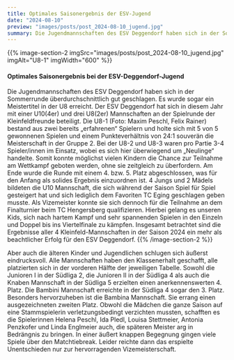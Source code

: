 ```yaml
---
title: Optimales Saisonergebnis der ESV-Jugend
date: "2024-08-10"
preview: "images/posts/post_2024-08-10_jugend.jpg"
summary: Die Jugendmannschaften des ESV Deggendorf haben sich in der Sommerrunde überdurchschnittlich gut geschlagen. Es wurde sogar ein Meistertitel in der U8 erreicht.
---
```


{{% image-section-2 imgSrc="images/posts/post_2024-08-10_jugend.jpg" imgAlt="U8-1" imgWidth="600" %}}
#### Optimales Saisonergebnis bei der ESV-Deggendorf-Jugend

Die Jugendmannschaften des ESV Deggendorf haben sich in der Sommerrunde überdurchschnittlich gut geschlagen. Es wurde sogar ein Meistertitel in der U8 erreicht. Der ESV Deggendorf hat sich in diesem Jahr mit einer U10(4er) und drei U8(2er) Mannschaften an der Spielrunde der Kleinfeldfreunde beteiligt. Die U8-1 (Foto: Maxim Peschl, Felix Rainer) bestand aus zwei bereits „erfahrenen“ Spielern und holte sich mit 5 von 5 gewonnenen Spielen und einem Punkteverhältnis von 24:1 souverän die Meisterschaft in der Gruppe 2. Bei der U8-2 und U8-3 waren pro Partie 3-4 Spieler/innen im Einsatz, wobei es sich hier überwiegend um „Neulinge“ handelte. Somit konnte möglichst vielen Kindern die Chance zur Teilnahme am Wettkampf geboten werden, ohne sie zeitgleich zu überfordern. Am Ende wurde die Runde mit einem 4. bzw. 5. Platz abgeschlossen, was für den Anfang als solides Ergebnis einzuordnen ist. 4 Jungs und 2 Mädels bildeten die U10 Mannschaft, die sich während der Saison Spiel für Spiel gesteigert hat und sich lediglich dem Favoriten TC Eging geschlagen geben musste. Als Vizemeister konnte sie sich dennoch für die Teilnahme an dem Finalturnier beim TC Hengersberg qualifizieren. Hierbei gelang es unseren Kids, sich nach hartem Kampf und sehr spannenden Spielen in den Einzeln und Doppel bis ins Viertelfinale zu kämpfen. Insgesamt betrachtet sind die Ergebnisse aller 4 Kleinfeld-Mannschaften in der Saison 2024 ein mehr als beachtlicher Erfolg für den ESV Deggendorf.
{{% /image-section-2 %}}

Aber auch die älteren Kinder und Jugendlichen schlugen sich äußerst eindrucksvoll. Alle Mannschaften haben den Klassenerhalt geschafft, alle platzierten sich in der vorderen Hälfte der jeweiligen Tabelle. Sowohl die Junioren I in der Südliga 2, die Junioren II in der Südliga 4 als auch die Knaben Mannschaft in der Südliga 5 erzielten einen anerkennenswerten 4. Platz. Die Bambini Mannschaft erreichte in der Südliga 4 sogar den 3. Platz. Besonders hervorzuheben ist die Bambina Mannschaft. Sie errang einen ausgezeichneten zweiten Platz. Obwohl die Mädchen die ganze Saison auf eine Stammspielerin verletzungsbedingt verzichten mussten, schafften es die Spielerinnen Helena Peschl, Ida Pledl, Louisa Stettmeier, Antonia Penzkofer und Linda Englmeier auch, die späteren Meister arg in Bedrängnis zu bringen. In einer äußert knappen Begegnung gingen viele Spiele über den Matchtiebreak. Leider reichte dann das erspielte Unentschieden nur zur hervorragenden Vizemeisterschaft.
